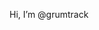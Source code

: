 Hi, I’m @grumtrack
<!---
grumtrack/grumtrack is a special repository because its `README.md` (this file) appears on your GitHub profile.
You can click the Preview link to take a look at your changes.
--->
